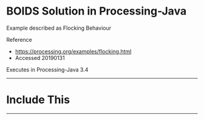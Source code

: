 # BOIDS Solution in Processing-Java
Example described as Flocking Behaviour

Reference
- https://processing.org/examples/flocking.html
- Accessed 20190131

Executes in Processing-Java 3.4

---

# Include This

---
